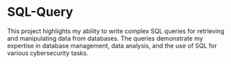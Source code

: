 # SQL-Query

This project highlights my ability to write complex SQL queries for retrieving and manipulating data from databases. The queries demonstrate my expertise in database management, data analysis, and the use of SQL for various cybersecurity tasks.
